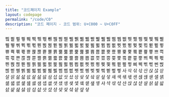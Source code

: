 ```yaml
---
title: "코드페이지 Example"
layout: codepage
permalink: "/code/C0"
description: "코드 페이지 - 코드 범위: U+C000 ~ U+C0FF"
---
```


<span class="character">쀀</span>
<span class="character">쀁</span>
<span class="character">쀂</span>
<span class="character">쀃</span>
<span class="character">쀄</span>
<span class="character">쀅</span>
<span class="character">쀆</span>
<span class="character">쀇</span>
<span class="character">쀈</span>
<span class="character">쀉</span>
<span class="character">쀊</span>
<span class="character">쀋</span>
<span class="character">쀌</span>
<span class="character">쀍</span>
<span class="character">쀎</span>
<span class="character">쀏</span>
<span class="character">쀐</span>
<span class="character">쀑</span>
<span class="character">쀒</span>
<span class="character">쀓</span>
<span class="character">쀔</span>
<span class="character">쀕</span>
<span class="character">쀖</span>
<span class="character">쀗</span>
<span class="character">쀘</span>
<span class="character">쀙</span>
<span class="character">쀚</span>
<span class="character">쀛</span>
<span class="character">쀜</span>
<span class="character">쀝</span>
<span class="character">쀞</span>
<span class="character">쀟</span>
<span class="character">쀠</span>
<span class="character">쀡</span>
<span class="character">쀢</span>
<span class="character">쀣</span>
<span class="character">쀤</span>
<span class="character">쀥</span>
<span class="character">쀦</span>
<span class="character">쀧</span>
<span class="character">쀨</span>
<span class="character">쀩</span>
<span class="character">쀪</span>
<span class="character">쀫</span>
<span class="character">쀬</span>
<span class="character">쀭</span>
<span class="character">쀮</span>
<span class="character">쀯</span>
<span class="character">쀰</span>
<span class="character">쀱</span>
<span class="character">쀲</span>
<span class="character">쀳</span>
<span class="character">쀴</span>
<span class="character">쀵</span>
<span class="character">쀶</span>
<span class="character">쀷</span>
<span class="character">쀸</span>
<span class="character">쀹</span>
<span class="character">쀺</span>
<span class="character">쀻</span>
<span class="character">쀼</span>
<span class="character">쀽</span>
<span class="character">쀾</span>
<span class="character">쀿</span>
<span class="character">쁀</span>
<span class="character">쁁</span>
<span class="character">쁂</span>
<span class="character">쁃</span>
<span class="character">쁄</span>
<span class="character">쁅</span>
<span class="character">쁆</span>
<span class="character">쁇</span>
<span class="character">쁈</span>
<span class="character">쁉</span>
<span class="character">쁊</span>
<span class="character">쁋</span>
<span class="character">쁌</span>
<span class="character">쁍</span>
<span class="character">쁎</span>
<span class="character">쁏</span>
<span class="character">쁐</span>
<span class="character">쁑</span>
<span class="character">쁒</span>
<span class="character">쁓</span>
<span class="character">쁔</span>
<span class="character">쁕</span>
<span class="character">쁖</span>
<span class="character">쁗</span>
<span class="character">쁘</span>
<span class="character">쁙</span>
<span class="character">쁚</span>
<span class="character">쁛</span>
<span class="character">쁜</span>
<span class="character">쁝</span>
<span class="character">쁞</span>
<span class="character">쁟</span>
<span class="character">쁠</span>
<span class="character">쁡</span>
<span class="character">쁢</span>
<span class="character">쁣</span>
<span class="character">쁤</span>
<span class="character">쁥</span>
<span class="character">쁦</span>
<span class="character">쁧</span>
<span class="character">쁨</span>
<span class="character">쁩</span>
<span class="character">쁪</span>
<span class="character">쁫</span>
<span class="character">쁬</span>
<span class="character">쁭</span>
<span class="character">쁮</span>
<span class="character">쁯</span>
<span class="character">쁰</span>
<span class="character">쁱</span>
<span class="character">쁲</span>
<span class="character">쁳</span>
<span class="character">쁴</span>
<span class="character">쁵</span>
<span class="character">쁶</span>
<span class="character">쁷</span>
<span class="character">쁸</span>
<span class="character">쁹</span>
<span class="character">쁺</span>
<span class="character">쁻</span>
<span class="character">쁼</span>
<span class="character">쁽</span>
<span class="character">쁾</span>
<span class="character">쁿</span>
<span class="character">삀</span>
<span class="character">삁</span>
<span class="character">삂</span>
<span class="character">삃</span>
<span class="character">삄</span>
<span class="character">삅</span>
<span class="character">삆</span>
<span class="character">삇</span>
<span class="character">삈</span>
<span class="character">삉</span>
<span class="character">삊</span>
<span class="character">삋</span>
<span class="character">삌</span>
<span class="character">삍</span>
<span class="character">삎</span>
<span class="character">삏</span>
<span class="character">삐</span>
<span class="character">삑</span>
<span class="character">삒</span>
<span class="character">삓</span>
<span class="character">삔</span>
<span class="character">삕</span>
<span class="character">삖</span>
<span class="character">삗</span>
<span class="character">삘</span>
<span class="character">삙</span>
<span class="character">삚</span>
<span class="character">삛</span>
<span class="character">삜</span>
<span class="character">삝</span>
<span class="character">삞</span>
<span class="character">삟</span>
<span class="character">삠</span>
<span class="character">삡</span>
<span class="character">삢</span>
<span class="character">삣</span>
<span class="character">삤</span>
<span class="character">삥</span>
<span class="character">삦</span>
<span class="character">삧</span>
<span class="character">삨</span>
<span class="character">삩</span>
<span class="character">삪</span>
<span class="character">삫</span>
<span class="character">사</span>
<span class="character">삭</span>
<span class="character">삮</span>
<span class="character">삯</span>
<span class="character">산</span>
<span class="character">삱</span>
<span class="character">삲</span>
<span class="character">삳</span>
<span class="character">살</span>
<span class="character">삵</span>
<span class="character">삶</span>
<span class="character">삷</span>
<span class="character">삸</span>
<span class="character">삹</span>
<span class="character">삺</span>
<span class="character">삻</span>
<span class="character">삼</span>
<span class="character">삽</span>
<span class="character">삾</span>
<span class="character">삿</span>
<span class="character">샀</span>
<span class="character">상</span>
<span class="character">샂</span>
<span class="character">샃</span>
<span class="character">샄</span>
<span class="character">샅</span>
<span class="character">샆</span>
<span class="character">샇</span>
<span class="character">새</span>
<span class="character">색</span>
<span class="character">샊</span>
<span class="character">샋</span>
<span class="character">샌</span>
<span class="character">샍</span>
<span class="character">샎</span>
<span class="character">샏</span>
<span class="character">샐</span>
<span class="character">샑</span>
<span class="character">샒</span>
<span class="character">샓</span>
<span class="character">샔</span>
<span class="character">샕</span>
<span class="character">샖</span>
<span class="character">샗</span>
<span class="character">샘</span>
<span class="character">샙</span>
<span class="character">샚</span>
<span class="character">샛</span>
<span class="character">샜</span>
<span class="character">생</span>
<span class="character">샞</span>
<span class="character">샟</span>
<span class="character">샠</span>
<span class="character">샡</span>
<span class="character">샢</span>
<span class="character">샣</span>
<span class="character">샤</span>
<span class="character">샥</span>
<span class="character">샦</span>
<span class="character">샧</span>
<span class="character">샨</span>
<span class="character">샩</span>
<span class="character">샪</span>
<span class="character">샫</span>
<span class="character">샬</span>
<span class="character">샭</span>
<span class="character">샮</span>
<span class="character">샯</span>
<span class="character">샰</span>
<span class="character">샱</span>
<span class="character">샲</span>
<span class="character">샳</span>
<span class="character">샴</span>
<span class="character">샵</span>
<span class="character">샶</span>
<span class="character">샷</span>
<span class="character">샸</span>
<span class="character">샹</span>
<span class="character">샺</span>
<span class="character">샻</span>
<span class="character">샼</span>
<span class="character">샽</span>
<span class="character">샾</span>
<span class="character">샿</span>